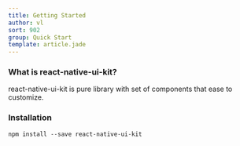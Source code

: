 ```yaml
---
title: Getting Started
author: vl
sort: 902
group: Quick Start
template: article.jade
---
```


### What is react-native-ui-kit?

react-native-ui-kit is pure library with set of components that ease to customize.

### Installation

```
npm install --save react-native-ui-kit
```





